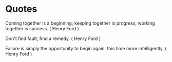 # Quotes

Coming together is a beginning; keeping together is progress; working together is success.
( Henry Ford )

Don't find fault, find a remedy.
( Henry Ford )

Failure is simply the opportunity to begin again, this time more intelligently.
( Henry Ford )
